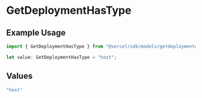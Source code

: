 # GetDeploymentHasType

## Example Usage

```typescript
import { GetDeploymentHasType } from "@vercel/sdk/models/getdeploymentop.js";

let value: GetDeploymentHasType = "host";
```

## Values

```typescript
"host"
```